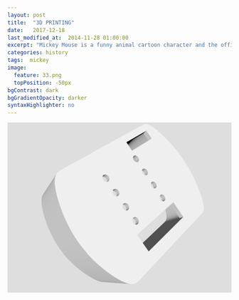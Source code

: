 ```yaml
---
layout: post
title:  "3D PRINTING"
date:   2017-12-18
last_modified_at:  2014-11-28 01:00:00
excerpt: "Mickey Mouse is a funny animal cartoon character and the official mascot of..."
categories: history
tags:  mickey
image:
  feature: 33.png
  topPosition: -50px
bgContrast: dark
bgGradientOpacity: darker
syntaxHighlighter: no
---
```

![](https://github.com/hongtuna/hongtuna.github.io/blob/master/assets/images/hero/33.png)
